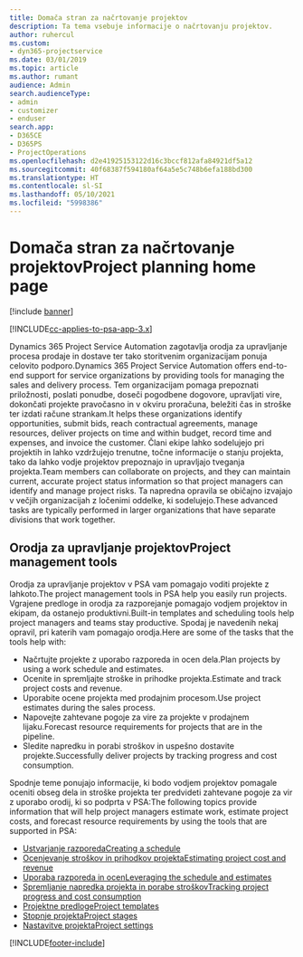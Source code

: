 ```yaml
---
title: Domača stran za načrtovanje projektov
description: Ta tema vsebuje informacije o načrtovanju projektov.
author: ruhercul
ms.custom:
- dyn365-projectservice
ms.date: 03/01/2019
ms.topic: article
ms.author: rumant
audience: Admin
search.audienceType:
- admin
- customizer
- enduser
search.app:
- D365CE
- D365PS
- ProjectOperations
ms.openlocfilehash: d2e41925153122d16c3bccf812afa84921df5a12
ms.sourcegitcommit: 40f68387f594180af64a5e5c748b6efa188bd300
ms.translationtype: HT
ms.contentlocale: sl-SI
ms.lasthandoff: 05/10/2021
ms.locfileid: "5998386"
---
```

# <a name="project-planning-home-page"></a><span data-ttu-id="446bf-103">Domača stran za načrtovanje projektov</span><span class="sxs-lookup"><span data-stu-id="446bf-103">Project planning home page</span></span>

[!include [banner](../includes/psa-now-project-operations.md)]

[!INCLUDE[cc-applies-to-psa-app-3.x](../includes/cc-applies-to-psa-app-3x.md)]

<span data-ttu-id="446bf-104">Dynamics 365 Project Service Automation zagotavlja orodja za upravljanje procesa prodaje in dostave ter tako storitvenim organizacijam ponuja celovito podporo.</span><span class="sxs-lookup"><span data-stu-id="446bf-104">Dynamics 365 Project Service Automation offers end-to-end support for service organizations by providing tools for managing the sales and delivery process.</span></span> <span data-ttu-id="446bf-105">Tem organizacijam pomaga prepoznati priložnosti, poslati ponudbe, doseči pogodbene dogovore, upravljati vire, dokončati projekte pravočasno in v okviru proračuna, beležiti čas in stroške ter izdati račune strankam.</span><span class="sxs-lookup"><span data-stu-id="446bf-105">It helps these organizations identify opportunities, submit bids, reach contractual agreements, manage resources, deliver projects on time and within budget, record time and expenses, and invoice the customer.</span></span> <span data-ttu-id="446bf-106">Člani ekipe lahko sodelujejo pri projektih in lahko vzdržujejo trenutne, točne informacije o stanju projekta, tako da lahko vodje projektov prepoznajo in upravljajo tveganja projekta.</span><span class="sxs-lookup"><span data-stu-id="446bf-106">Team members can collaborate on projects, and they can maintain current, accurate project status information so that project managers can identify and manage project risks.</span></span> <span data-ttu-id="446bf-107">Ta napredna opravila se običajno izvajajo v večjih organizacijah z ločenimi oddelke, ki sodelujejo.</span><span class="sxs-lookup"><span data-stu-id="446bf-107">These advanced tasks are typically performed in larger organizations that have separate divisions that work together.</span></span>

## <a name="project-management-tools"></a><span data-ttu-id="446bf-108">Orodja za upravljanje projektov</span><span class="sxs-lookup"><span data-stu-id="446bf-108">Project management tools</span></span>

<span data-ttu-id="446bf-109">Orodja za upravljanje projektov v PSA vam pomagajo voditi projekte z lahkoto.</span><span class="sxs-lookup"><span data-stu-id="446bf-109">The project management tools in PSA help you easily run projects.</span></span> <span data-ttu-id="446bf-110">Vgrajene predloge in orodja za razporejanje pomagajo vodjem projektov in ekipam, da ostanejo produktivni.</span><span class="sxs-lookup"><span data-stu-id="446bf-110">Built-in templates and scheduling tools help project managers and teams stay productive.</span></span> <span data-ttu-id="446bf-111">Spodaj je navedenih nekaj opravil, pri katerih vam pomagajo orodja.</span><span class="sxs-lookup"><span data-stu-id="446bf-111">Here are some of the tasks that the tools help with:</span></span>

- <span data-ttu-id="446bf-112">Načrtujte projekte z uporabo razporeda in ocen dela.</span><span class="sxs-lookup"><span data-stu-id="446bf-112">Plan projects by using a work schedule and estimates.</span></span>
- <span data-ttu-id="446bf-113">Ocenite in spremljajte stroške in prihodke projekta.</span><span class="sxs-lookup"><span data-stu-id="446bf-113">Estimate and track project costs and revenue.</span></span>
- <span data-ttu-id="446bf-114">Uporabite ocene projekta med prodajnim procesom.</span><span class="sxs-lookup"><span data-stu-id="446bf-114">Use project estimates during the sales process.</span></span>
- <span data-ttu-id="446bf-115">Napovejte zahtevane pogoje za vire za projekte v prodajnem lijaku.</span><span class="sxs-lookup"><span data-stu-id="446bf-115">Forecast resource requirements for projects that are in the pipeline.</span></span>
- <span data-ttu-id="446bf-116">Sledite napredku in porabi stroškov in uspešno dostavite projekte.</span><span class="sxs-lookup"><span data-stu-id="446bf-116">Successfully deliver projects by tracking progress and cost consumption.</span></span>

<span data-ttu-id="446bf-117">Spodnje teme ponujajo informacije, ki bodo vodjem projektov pomagale oceniti obseg dela in stroške projekta ter predvideti zahtevane pogoje za vir z uporabo orodij, ki so podprta v PSA:</span><span class="sxs-lookup"><span data-stu-id="446bf-117">The following topics provide information that will help project managers estimate work, estimate project costs, and forecast resource requirements by using the tools that are supported in PSA:</span></span>

- [<span data-ttu-id="446bf-118">Ustvarjanje razporeda</span><span class="sxs-lookup"><span data-stu-id="446bf-118">Creating a schedule</span></span>](project-creating.md)
- [<span data-ttu-id="446bf-119">Ocenjevanje stroškov in prihodkov projekta</span><span class="sxs-lookup"><span data-stu-id="446bf-119">Estimating project cost and revenue</span></span>](project-estimating.md)
- [<span data-ttu-id="446bf-120">Uporaba razporeda in ocen</span><span class="sxs-lookup"><span data-stu-id="446bf-120">Leveraging the schedule and estimates</span></span>](project-leveraging.md)
- [<span data-ttu-id="446bf-121">Spremljanje napredka projekta in porabe stroškov</span><span class="sxs-lookup"><span data-stu-id="446bf-121">Tracking project progress and cost consumption</span></span>](project-tracking.md)
- [<span data-ttu-id="446bf-122">Projektne predloge</span><span class="sxs-lookup"><span data-stu-id="446bf-122">Project templates</span></span>](project-templates.md)
- [<span data-ttu-id="446bf-123">Stopnje projekta</span><span class="sxs-lookup"><span data-stu-id="446bf-123">Project stages</span></span>](project-stages.md)
- [<span data-ttu-id="446bf-124">Nastavitve projekta</span><span class="sxs-lookup"><span data-stu-id="446bf-124">Project settings</span></span>](project-settings.md)


[!INCLUDE[footer-include](../includes/footer-banner.md)]